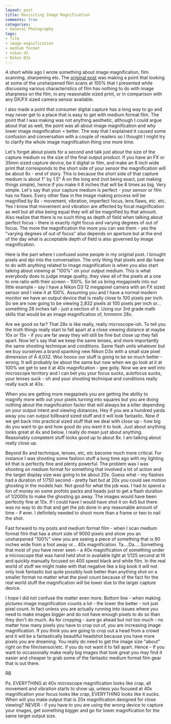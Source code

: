 ```yaml
---
layout: post
title: Revisiting Image Magnification
comments: true
categories:
- General Photography
tags:
- film
- image magnification
- medium format
- nikon d3
- Nikon D3x
---
```

A short while ago I wrote something about image magnification, film scanning, sharpening etc. The <a href="http://photo.rwboyer.com/2009/10/02/megapixels-image-magnification-and-why-you-probably-dont-need-a-new-camera/">original post</a> was making a point that looking at some of the unsharpened film scans at 100% that I presented while discussing various characteristics of film has nothing to do with image sharpness on the film, in any reasonable sized print, or in comparison with any DX/FX sized camera sensor available.

I also made a point that consumer digital capture has a long way to go and may never get to a place that is easy to get with medium format film. The point that I was making was not anything aesthetic, although I could argue about that as well, the point was all about image magnification and why lower image magnification = better. The way that I explained it caused some confusion and conversation with a couple of readers so I thought I might try to clarify the whole image magnification thing one more time.

Let's forget about pixels for a second and talk just about the size of the capture medium vs the size of the final output product. If you have an FX or 35mm sized capture device, be it digital or film, and make an 8 inch wide print that corresponds to the short side of your sensor the magnification will be about 8x - end of story. This is because the short side of that capture medium is about 1" by 1.5" Â on the long end (not being exact, just making things simple), hence if you make it 8 inches that will be 8 times as big. Very simple. Let's say that your capture medium is perfect - your sensor or film has no flaws. Every other flaw in the image making process will be magnified by 8x - movement, vibration, imperfect focus, lens flaws, etc. etc. Yes I know that movement and vibration are affected by focal magnification as well but all else being equal they will all be magnified by that amount. Also realize that there is no such thing as depth of field when talking about perfect focus - there is exactly right focus and varying degrees of out of focus. The more the magnification the more you can see them - yes the "varying degrees of out of focus" also depends on aperture but at the end of the day what is acceptable depth of field is also governed by image magnification.

Here is the part where I confused some people in my original post. I brought pixels and dpi into the conversation. The only thing that pixels and dpi have to do with anything related to image magnification is when you also start talking about viewing at "100%" on your output medium. This is what everybody does to judge image quality, they view all of the pixels at a one to one ratio with their screen - 100%. So let us bring megapixels into our little example - say I have a Nikon D3 12 megapixel camera with an FX sized sensor and I view it at 100%. Assuming you and I have a normal modern monitor we have an output device that is really close to 100 pixels per inch. So we are now going to be viewing 2,832 pixels at 100 pixels per inch or... something 28 inches tall - just a section of it. Using our 3rd grade math skills that would be an image magnification of, hmmmm 28x.

Are we good so far? That 28x is like really, really microscope-ish. To tell you the truth things really start to fall apart at a close viewing distance at maybe 10x or 15x - if you are far away they will still be fine but close up they fall apart. Now let's say that we keep the same lenses, and more importantly the same shooting technique and conditions. Same flash units whatever but we buy ourselves a brand spanking new Nikon D3x with a small size pixel dimension of Â 4,032. Woo hoooo our stuff is going to be so much better - wrong. It will probably be about the same but now when we go look at it at 100% we get to see it at 40x magnification - gee golly. Now we are well into microscope territory and I can bet you your focus sucks, autofocus sucks, your lenses suck - oh and your shooting technique and conditions really really suck at 40x.

When you are getting more megapixels you are getting the ability to magnify more with out your pixels turning into squares but you are doing nothing about the magnification factor that will always be a killer depending on your output intent and viewing distances. Hey if you are a hundred yards away you can output billboard sized stuff and it will look fantastic. Now if we get back into practical sized stuff that we deal with close up - how big do you want to go and how good do you want it to look. Just about anything looks great at 4x and below, I really do mean just about anything. Reasonably competent stuff looks good up to about 8x. I am talking about really close up.

Beyond 8x and technique, lenses, etc, etc become much more critical. For instance I was shooting some fashion stuff a long time ago with my lighting kit that is perfectly fine and plenty powerful. The problem was I was shooting on medium format for something that involved a lot of action and the target display size was going to be about 20x. Guess what - my flashes had a duration of 1/750 second - pretty fast but at 20x you could see motion ghosting in the models hair. Not good for what the job was. I had to spend a ton of money on some profoto packs and heads just to get a flash duration of 1/2000s to make the ghosting go away. The images would have been perfectly fine at 10x. If I could have I would have shot it on 4x5 but there was no way to do that and get the job done in any reasonable amount of time - if ever. I definitely needed to shoot more than a frame or two to nail the shot.

Fast forward to my posts and medium format film - when I scan medium format film that has a short side of 9000 pixels and show you an unsharpened "100%" view you are seeing a piece of something that is 90 inches wide from a foot away or... 40x magnification. Ta....Da.... Something that most of you have never seen - a 40x magnification of something under a microscope that was hand held shot in available light at 1/125 second at f4 and quickly manually focused on 400 speed black and white film. In the real world of stuff we might make with that negative like a big book it will not only look fantastic but quite possibly look better than anything shot on a smaller format no matter what the pixel count because of the fact for the real world stuff the magnification will be lower due to the larger capture device.

I hope I did not confuse the matter even more. Bottom line - when making pictures image magnification counts a lot - the lower the better - not just pixel count. In fact unless you are actually running into issues where you need to make images bigger and do not have enough pixels to do so than they don't do much. As for cropping - sure go ahead but not too much - no matter how many pixels you have to crop out of, you are increasing image magnification. If you think you are going to crop out a head from a crowd and it will be a fantastically beautiful headshot because you have more pixels you are dreaming. You really do need to get the image size "about" right on the film/sensor/etc. if you do not want it to fall apart. Hence - If you want to occasionally make really big images that look great you may find it easier and cheaper to grab some of the fantastic medium format film gear that is out there.

RB

Ps. EVERYTHING at 40x microscope magnification looks like crap, all movement and vibration starts to show up, unless you focused at 40x magnification your focus looks like crap, EVERYTHING looks like it sucks. When will you make output that is 20x magnification designed for close viewing? NEVER - if you have to you are using the wrong device to capture your images, get something bigger and go for lower magnification for the same target output size.